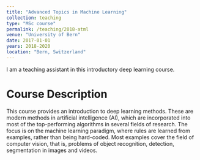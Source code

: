 ```yaml
---
title: "Advanced Topics in Machine Learning"
collection: teaching
type: "MSc course"
permalink: /teaching/2018-atml
venue: "University of Bern"
date: 2017-01-01
years: 2018-2020
location: "Bern, Switzerland"
---
```


I am a teaching assistant in this introductory deep learning course. 


Course Description
======
This course provides an introduction to deep learning methods. These are modern methods in artificial intelligence (AI), which are incorporated into most of the top-performing algorithms in several fields of research. The focus is on the machine learning paradigm, where rules are learned from examples, rather than being hard-coded. Most examples cover the field of computer vision, that is, problems of object recognition, detection, segmentation in images and videos.
